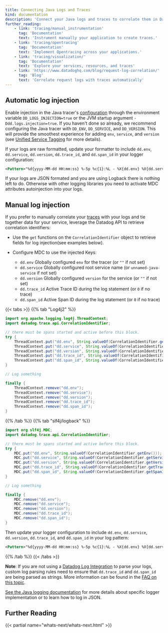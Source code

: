 ```yaml
---
title: Connecting Java Logs and Traces
kind: documentation
description: 'Connect your Java logs and traces to correlate them in Datadog.'
further_reading:
    - link: 'tracing/manual_instrumentation'
      tag: 'Documentation'
      text: 'Instrument manually your application to create traces.'
    - link: 'tracing/opentracing'
      tag: 'Documentation'
      text: 'Implement Opentracing across your applications.'
    - link: 'tracing/visualization/'
      tag: 'Documentation'
      text: 'Explore your services, resources, and traces'
    - link: 'https://www.datadoghq.com/blog/request-log-correlation/'
      tag: 'Blog'
      text: 'Correlate request logs with traces automatically'
---
```


## Automatic log injection

Enable injection in the Java tracer's [configuration][1] through the environment variable `DD_LOGS_INJECTION=true` or the JVM startup argument `-Ddd.logs.injection=true`.
If you haven't done so already, we recommend configuring the Java tracer with `DD_ENV`, `DD_SERVICE`, and `DD_VERSION`. This will provide the smoothest
experience for adding `env`, `service`, and `version` (see [Unified Service Tagging][6] for more details).

If your logs are raw formatted, update your formatter to include `dd.env`, `dd.service`, `dd.version`, `dd.trace_id`, and `dd.span_id` in your logger configuration:

```xml
<Pattern>"%d{yyyy-MM-dd HH:mm:ss} %-5p %c{1}:%L - %X{dd.env} %X{dd.service} %X{dd.version} %X{dd.trace_id:-0} %X{dd.span_id:-0} - %m%n"</Pattern>
```

If your logs are JSON formated and you are using Logback there is nothing left to do. Otherwise with other logging libraries you need to activate MDC attributes autoinjection into your logs.

## Manual log injection

If you prefer to manually correlate your [traces][2] with your logs and tie together data for your service,
leverage the Datadog API to retrieve correlation identifiers:

- Use the `get` functions on the `CorrelationIdentifier` object to retrieve fields for log injection(see examples below).
- Configure MDC to use the injected Keys:

    - `dd.env` Globally configured `env` for the tracer (or `""` if not set)
    - `dd.service` Globally configured root service name (or `unnamed-java-service` if not set)
    - `dd.version` Globally configured `version` for the service (or `""` if not set)
    - `dd.trace_id` Active Trace ID during the log statement (or `0` if no trace)
    - `dd.span_id` Active Span ID during the log statement (or `0` if no trace)

{{< tabs >}}
{{% tab "Log4j2" %}}

```java
import org.apache.logging.log4j.ThreadContext;
import datadog.trace.api.CorrelationIdentifier;

// there must be spans started and active before this block.
try {
    ThreadContext.put("dd.env", String.valueOf(CorrelationIdentifier.getEnv()));
    ThreadContext.put("dd.service", String.valueOf(CorrelationIdentifier.getService()));
    ThreadContext.put("dd.version", String.valueOf(CorrelationIdentifier.getVersion()));
    ThreadContext.put("dd.trace_id", String.valueOf(CorrelationIdentifier.getTraceId()));
    ThreadContext.put("dd.span_id", String.valueOf(CorrelationIdentifier.getSpanId()));
}

// Log something

finally {
    ThreadContext.remove("dd.env");
    ThreadContext.remove("dd.service");
    ThreadContext.remove("dd.version");
    ThreadContext.remove("dd.trace_id");
    ThreadContext.remove("dd.span_id");
}
```

{{% /tab %}}
{{% tab "slf4j/logback" %}}

```java
import org.slf4j.MDC;
import datadog.trace.api.CorrelationIdentifier;

// there must be spans started and active before this block.
try {
    MDC.put("dd.env", String.valueOf(CorrelationIdentifier.getEnv()));
    MDC.put("dd.service", String.valueOf(CorrelationIdentifier.getService()));
    MDC.put("dd.version", String.valueOf(CorrelationIdentifier.getVersion()));
    MDC.put("dd.trace_id", String.valueOf(CorrelationIdentifier.getTraceId()));
    MDC.put("dd.span_id", String.valueOf(CorrelationIdentifier.getSpanId()));
}

// Log something

finally {
    MDC.remove("dd.env");
    MDC.remove("dd.service");
    MDC.remove("dd.version");
    MDC.remove("dd.trace_id");
    MDC.remove("dd.span_id");
}
```

Then update your logger configuration to include `dd.env`, `dd.service`, `dd.version`, `dd.trace_id`, and `dd.span_id` in your log pattern:

```xml
<Pattern>"%d{yyyy-MM-dd HH:mm:ss} %-5p %c{1}:%L - %X{dd.env} %X{dd.service} %X{dd.version} %X{dd.trace_id:-0} %X{dd.span_id:-0} - %m%n"</Pattern>
```

{{% /tab %}}
{{< /tabs >}}

**Note**: If you are not using a [Datadog Log Integration][4] to parse your logs, custom log parsing rules need to ensure that `dd.trace_id` and `dd.span_id` are being parsed as strings. More information can be found in the [FAQ on this topic][5].

[See the Java logging documentation][4] for more details about specific logger implementation or to learn how to log in JSON.

## Further Reading

{{< partial name="whats-next/whats-next.html" >}}

[1]: /tracing/setup/java/#configuration
[2]: /tracing/visualization/#trace
[3]: /tracing/visualization/#spans
[4]: /logs/log_collection/java/#raw-format
[5]: /tracing/faq/why-cant-i-see-my-correlated-logs-in-the-trace-id-panel/?tab=custom
[6]: /tagging/unified_service_tagging
